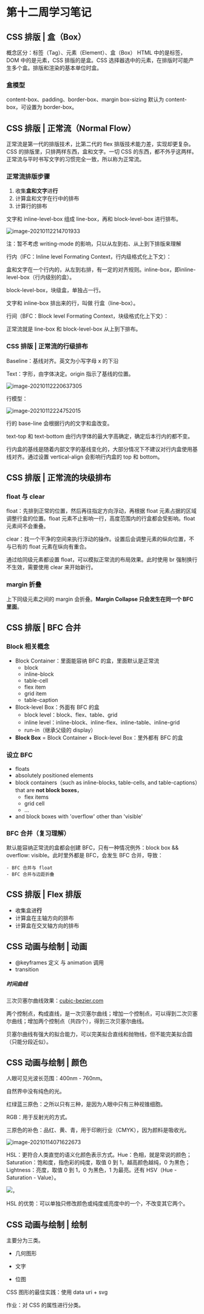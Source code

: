 # 第十二周学习笔记

## CSS 排版 | 盒（Box）

概念区分：标签（Tag）、元素（Element）、盒（Box）
HTML 中的是标签，DOM 中的是元素，CSS 排版的是盒。CSS 选择器选中的元素，在排版时可能产生多个盒。排版和渲染的基本单位时盒。

### 盒模型
content-box、padding、border-box、margin
box-sizing 默认为 content-box，可设置为 border-box。

## CSS 排版 | 正常流（Normal Flow）
正常流是第一代的排版技术，比第二代的 flex 排版技术能力差，实现却更复杂。
CSS 的排版里，只排两样东西，盒和文字。一切 CSS 的东西，都不外乎这两样。
正常流与平时书写文字的习惯完全一致，所以称为正常流。

### 正常流排版步骤
1. 收集**盒和文字**进**行**
1. 计算盒和文字在行中的排布
1. 计算行的排布

文字和 inline-level-box 组成 line-box，再和 block-level-box 进行排布。

![image-20210112214701933](http://static.gmaso.cn/blog/2021/01/12/21/9b706abb7b564a29a9822a2efe866f9c-6b186b-image-20210112214701933.png?imageslim)

注：暂不考虑 writing-mode 的影响，只以从左到右、从上到下排版来理解

行内（IFC：Inline level Formating Context，行内级格式化上下文）：

盒和文字在一个行内的，从左到右排，有一定的对齐规则。inline-box，即inline-level-box（行内级别的盒）。

block-level-box，块级盒，单独占一行。

文字和 inline-box 排出来的行，叫做 行盒（line-box）。

行间（BFC：Block level Formating Context，块级格式化上下文）：

正常流就是 line-box 和 block-level-box 从上到下排布。

### CSS 排版 | 正常流的行级排布

Baseline：基线对齐。英文为小写字母 x 的下沿

Text：字形，由字体决定。origin 指示了基线的位置。

![image-20210112220637305](http://static.gmaso.cn/blog/2021/01/12/22/0cd9c6d6657288c7b8d9caf1742e9a37-19375c-image-20210112220637305.png?imageslim)

行模型：

![image-20210112224752015](http://static.gmaso.cn/blog/2021/01/12/22/cb7d86f54612a4fc4cf0a8b9a5cda83f-9eb9e2-image-20210112224752015.png?imageslim)

行的 base-line 会根据行内的文字和盒改变。

text-top 和 text-bottom 由行内字体的最大字高确定，确定后本行内的都不变。

行内盒的基线是随着内部文字的基线变化的，大部分情况下不建议对行内盒使用基线对齐。通过设置 vertical-align 会影响行内盒的 top 和 bottom。



## CSS 排版 | 正常流的块级排布

### float 与 clear

float：先排到正常的位置，然后再往指定方向浮动，再根据 float 元素占据的区域调整行盒的位置。float 元素不止影响一行，高度范围内的行盒都会受影响。float 元素间不会重叠。

clear：找一个干净的空间来执行浮动的操作。设置后会调整元素的纵向位置，不与已有的 float 元素在纵向有重合。

通过给同级元素都设置 float，可以模拟正常流的布局效果。此时使用 br 强制换行不生效，需要使用 clear 来开始新行。

### margin 折叠

上下同级元素之间的 margin 会折叠。**Margin Collapse 只会发生在同一个 BFC 里面**。



## CSS 排版 | BFC 合并

### Block 相关概念

- Block Container：里面能容纳 BFC 的盒，里面默认是正常流
  - block
  - inline-block
  - table-cell
  - flex item
  - grid item
  - table-caption
- Block-level Box：外面有 BFC 的盒
  - block level：block、flex、table、grid
  - inline level：inline-block、inline-flex、inline-table、inline-grid
  - run-in（继承父级的 display）
- **Block Box** = Block Container + Block-level Box：里外都有 BFC 的盒

### 设立 BFC

- floats
- absolutely positioned elements
- block containers（such as inline-blocks, table-cells, and table-captions）that are **not block boxes**，
  - flex items
  - grid cell
  - ...
- and block boxes with 'overflow' other than 'visible'

### BFC 合并（复习理解）

默认能容纳正常流的盒都会创建 BFC，只有一种情况例外：block box && overflow: visible。此时里外都是 BFC，会发生 BFC 合并，导致：

	- BFC 合并与 float
	- BFC 合并与边距折叠



## CSS 排版 | Flex 排版

- 收集盒进**行**
- 计算盒在主轴方向的排布
- 计算盒在交叉轴方向的排布



## CSS 动画与绘制 | 动画

- @keyframes 定义 与 animation 调用
- transition

##### 时间曲线

三次贝塞尔曲线效果：[cubic-bezier.com](https://cubic-bezier.com)

​	两个控制点，构成直线，是一次贝塞尔曲线；增加一个控制点，可以得到二次贝塞尔曲线；增加两个控制点（共四个），得到三次贝塞尔曲线。

​	贝塞尔曲线有强大的拟合能力，可以完美拟合直线和抛物线，但不能完美拟合圆（只能分段近似）。

## CSS 动画与绘制 | 颜色

人眼可见光波长范围：400nm - 760nm。

自然界中没有纯色的光。

红绿蓝三原色：之所以只有三种，是因为人眼中只有三种视锥细胞。

RGB：用于反射光的方式。

三原色的补色：品红、黄、青，用于印刷行业（CMYK），因为颜料是吸收光。

![image-20210114071622673](http://static.gmaso.cn/blog/2021/01/14/07/953718db6ea142b81159c4b0fb32de49-2f865f-image-20210114071622673.png?imageslim)

HSL：更符合人类直觉的语义化颜色表示方式。Hue：色相，就是常说的颜色；Saturation：饱和度，指色彩的纯度，取值 0 到 1，越高颜色越纯，0 为黑色；Lightness：亮度，取值 0 到 1，0 为黑色，1 为最亮。还有 HSV（Hue - Saturation - Value）。

![，](http://static.gmaso.cn/blog/2021/01/14/07/4dc144508f64c0ccc2a34f58a6e8950a-15956c-image-20210114071650409.png?imageslim)

HSL 的优势：可以单独只修改颜色或纯度或亮度中的一个，不改变其它两个。



## CSS 动画与绘制 | 绘制

主要分为三类。

- 几何图形

- 文字

- 位图

CSS 图形的最佳实践：使用 data uri + svg



作业：对 CSS 的属性进行分类。

